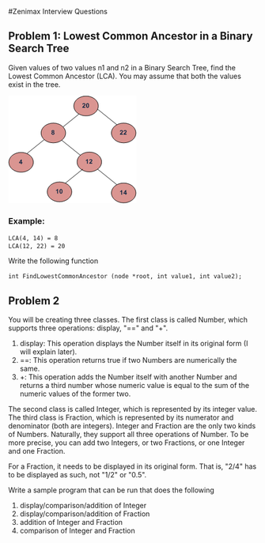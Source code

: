 #Zenimax Interview Questions

## Problem 1: Lowest Common Ancestor in a Binary Search Tree
Given values of two values n1 and n2 in a Binary Search Tree, find the Lowest Common Ancestor (LCA).
You may assume that both the values exist in the tree.

![Binaryt Tree](binary_tree.png)

### Example:
    
    LCA(4, 14) = 8
    LCA(12, 22) = 20
    
Write the following function

    int FindLowestCommonAncestor (node *root, int value1, int value2);
    
## Problem 2
You will be creating three classes. The first class is called Number, which supports three operations: display, "==" and "+".

1. display: This operation displays the Number itself in its original form (I will explain later).
2. ==: This operation returns true if two Numbers are numerically the same.
3. +: This operation adds the Number itself with another Number and returns a third number whose numeric value is equal 
   to the sum of the numeric values of the former two.
   
The second class is called Integer, which is represented by its integer value. The third class is Fraction, which is 
represented by its numerator and denominator (both are integers). Integer and Fraction are the only two kinds of Numbers. 
Naturally, they support all three operations of Number. To be more precise, you can add two Integers, or two Fractions, 
or one Integer and one Fraction.

For a Fraction, it needs to be displayed in its original form. That is, "2/4" has to be displayed as such, not "1/2" or "0.5".

Write a sample program that can be run that does the following

1. display/comparison/addition of Integer
2. display/comparison/addition of Fraction
3. addition of Integer and Fraction
4. comparison of Integer and Fraction
